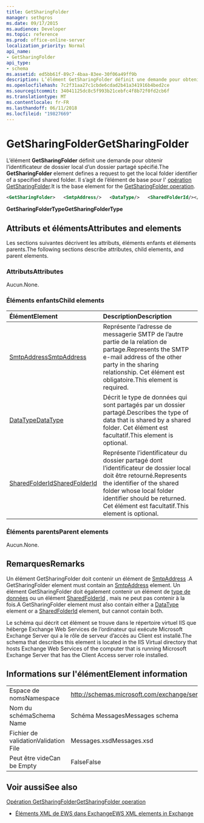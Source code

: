 ```yaml
---
title: GetSharingFolder
manager: sethgros
ms.date: 09/17/2015
ms.audience: Developer
ms.topic: reference
ms.prod: office-online-server
localization_priority: Normal
api_name:
- GetSharingFolder
api_type:
- schema
ms.assetid: ed5bb61f-89c7-4baa-83ee-30f06a49ff9b
description: L’élément GetSharingFolder définit une demande pour obtenir l’identificateur de dossier local d’un dossier partagé spécifié. Il s’agit de l’élément de base pour l’opération GetSharingFolder.
ms.openlocfilehash: 7c2f31aa27c1cbde6cdad2b41a341916b4bed2ce
ms.sourcegitcommit: 34041125dc8c5f993b21cebfc4f8b72f0fd2cb6f
ms.translationtype: MT
ms.contentlocale: fr-FR
ms.lasthandoff: 06/11/2018
ms.locfileid: "19827669"
---
```

# <a name="getsharingfolder"></a><span data-ttu-id="5398e-104">GetSharingFolder</span><span class="sxs-lookup"><span data-stu-id="5398e-104">GetSharingFolder</span></span>

<span data-ttu-id="5398e-105">L’élément **GetSharingFolder** définit une demande pour obtenir l’identificateur de dossier local d’un dossier partagé spécifié.</span><span class="sxs-lookup"><span data-stu-id="5398e-105">The **GetSharingFolder** element defines a request to get the local folder identifier of a specified shared folder.</span></span> <span data-ttu-id="5398e-106">Il s’agit de l’élément de base pour l' [opération GetSharingFolder](getsharingfolder-operation.md).</span><span class="sxs-lookup"><span data-stu-id="5398e-106">It is the base element for the [GetSharingFolder operation](getsharingfolder-operation.md).</span></span>
  
```xml
<GetSharingFolder>   <SmtpAddress/>   <DataType/>   <SharedFolderId/></GetSharingFolder>
```

 <span data-ttu-id="5398e-107">**GetSharingFolderType**</span><span class="sxs-lookup"><span data-stu-id="5398e-107">**GetSharingFolderType**</span></span>
## <a name="attributes-and-elements"></a><span data-ttu-id="5398e-108">Attributs et éléments</span><span class="sxs-lookup"><span data-stu-id="5398e-108">Attributes and elements</span></span>

<span data-ttu-id="5398e-109">Les sections suivantes décrivent les attributs, éléments enfants et éléments parents.</span><span class="sxs-lookup"><span data-stu-id="5398e-109">The following sections describe attributes, child elements, and parent elements.</span></span>
  
### <a name="attributes"></a><span data-ttu-id="5398e-110">Attributs</span><span class="sxs-lookup"><span data-stu-id="5398e-110">Attributes</span></span>

<span data-ttu-id="5398e-111">Aucun.</span><span class="sxs-lookup"><span data-stu-id="5398e-111">None.</span></span>
  
### <a name="child-elements"></a><span data-ttu-id="5398e-112">Éléments enfants</span><span class="sxs-lookup"><span data-stu-id="5398e-112">Child elements</span></span>

|<span data-ttu-id="5398e-113">**Élément**</span><span class="sxs-lookup"><span data-stu-id="5398e-113">**Element**</span></span>|<span data-ttu-id="5398e-114">**Description**</span><span class="sxs-lookup"><span data-stu-id="5398e-114">**Description**</span></span>|
|:-----|:-----|
|[<span data-ttu-id="5398e-115">SmtpAddress</span><span class="sxs-lookup"><span data-stu-id="5398e-115">SmtpAddress</span></span>](smtpaddress.md) <br/> |<span data-ttu-id="5398e-116">Représente l’adresse de messagerie SMTP de l’autre partie de la relation de partage.</span><span class="sxs-lookup"><span data-stu-id="5398e-116">Represents the SMTP e-mail address of the other party in the sharing relationship.</span></span> <span data-ttu-id="5398e-117">Cet élément est obligatoire.</span><span class="sxs-lookup"><span data-stu-id="5398e-117">This element is required.</span></span>  <br/> |
|[<span data-ttu-id="5398e-118">DataType</span><span class="sxs-lookup"><span data-stu-id="5398e-118">DataType</span></span>](datatype.md) <br/> |<span data-ttu-id="5398e-119">Décrit le type de données qui sont partagés par un dossier partagé.</span><span class="sxs-lookup"><span data-stu-id="5398e-119">Describes the type of data that is shared by a shared folder.</span></span> <span data-ttu-id="5398e-120">Cet élément est facultatif.</span><span class="sxs-lookup"><span data-stu-id="5398e-120">This element is optional.</span></span>  <br/> |
|[<span data-ttu-id="5398e-121">SharedFolderId</span><span class="sxs-lookup"><span data-stu-id="5398e-121">SharedFolderId</span></span>](sharedfolderid.md) <br/> |<span data-ttu-id="5398e-122">Représente l’identificateur du dossier partagé dont l’identificateur de dossier local doit être retourné.</span><span class="sxs-lookup"><span data-stu-id="5398e-122">Represents the identifier of the shared folder whose local folder identifier should be returned.</span></span> <span data-ttu-id="5398e-123">Cet élément est facultatif.</span><span class="sxs-lookup"><span data-stu-id="5398e-123">This element is optional.</span></span>  <br/> |
   
### <a name="parent-elements"></a><span data-ttu-id="5398e-124">Éléments parents</span><span class="sxs-lookup"><span data-stu-id="5398e-124">Parent elements</span></span>

<span data-ttu-id="5398e-125">Aucun.</span><span class="sxs-lookup"><span data-stu-id="5398e-125">None.</span></span>
  
## <a name="remarks"></a><span data-ttu-id="5398e-126">Remarques</span><span class="sxs-lookup"><span data-stu-id="5398e-126">Remarks</span></span>

<span data-ttu-id="5398e-127">Un élément GetSharingFolder doit contenir un élément de [SmtpAddress](smtpaddress.md) .</span><span class="sxs-lookup"><span data-stu-id="5398e-127">A GetSharingFolder element must contain an [SmtpAddress](smtpaddress.md) element.</span></span> <span data-ttu-id="5398e-128">Un élément GetSharingFolder doit également contenir un élément de [type de données](datatype.md) ou un élément [SharedFolderId](sharedfolderid.md) , mais ne peut pas contenir à la fois.</span><span class="sxs-lookup"><span data-stu-id="5398e-128">A GetSharingFolder element must also contain either a [DataType](datatype.md) element or a [SharedFolderId](sharedfolderid.md) element, but cannot contain both.</span></span> 
  
<span data-ttu-id="5398e-129">Le schéma qui décrit cet élément se trouve dans le répertoire virtuel IIS que héberge Exchange Web Services de l’ordinateur qui exécute Microsoft Exchange Server qui a le rôle de serveur d’accès au Client est installé.</span><span class="sxs-lookup"><span data-stu-id="5398e-129">The schema that describes this element is located in the IIS Virtual directory that hosts Exchange Web Services of the computer that is running Microsoft Exchange Server that has the Client Access server role installed.</span></span>
  
## <a name="element-information"></a><span data-ttu-id="5398e-130">Informations sur l'élément</span><span class="sxs-lookup"><span data-stu-id="5398e-130">Element information</span></span>

|||
|:-----|:-----|
|<span data-ttu-id="5398e-131">Espace de noms</span><span class="sxs-lookup"><span data-stu-id="5398e-131">Namespace</span></span>  <br/> |http://schemas.microsoft.com/exchange/services/2006/messages  <br/> |
|<span data-ttu-id="5398e-132">Nom du schéma</span><span class="sxs-lookup"><span data-stu-id="5398e-132">Schema Name</span></span>  <br/> |<span data-ttu-id="5398e-133">Schéma Messages</span><span class="sxs-lookup"><span data-stu-id="5398e-133">Messages schema</span></span>  <br/> |
|<span data-ttu-id="5398e-134">Fichier de validation</span><span class="sxs-lookup"><span data-stu-id="5398e-134">Validation File</span></span>  <br/> |<span data-ttu-id="5398e-135">Messages.xsd</span><span class="sxs-lookup"><span data-stu-id="5398e-135">Messages.xsd</span></span>  <br/> |
|<span data-ttu-id="5398e-136">Peut être vide</span><span class="sxs-lookup"><span data-stu-id="5398e-136">Can be Empty</span></span>  <br/> |<span data-ttu-id="5398e-137">False</span><span class="sxs-lookup"><span data-stu-id="5398e-137">False</span></span>  <br/> |
   
## <a name="see-also"></a><span data-ttu-id="5398e-138">Voir aussi</span><span class="sxs-lookup"><span data-stu-id="5398e-138">See also</span></span>



[<span data-ttu-id="5398e-139">Opération GetSharingFolder</span><span class="sxs-lookup"><span data-stu-id="5398e-139">GetSharingFolder operation</span></span>](getsharingfolder-operation.md)


- [<span data-ttu-id="5398e-140">Éléments XML de EWS dans Exchange</span><span class="sxs-lookup"><span data-stu-id="5398e-140">EWS XML elements in Exchange</span></span>](ews-xml-elements-in-exchange.md)

